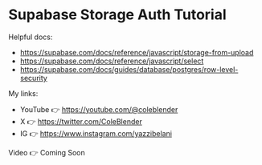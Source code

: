 # Supabase Storage Auth Tutorial

Helpful docs:

- https://supabase.com/docs/reference/javascript/storage-from-upload
- https://supabase.com/docs/reference/javascript/select
- https://supabase.com/docs/guides/database/postgres/row-level-security

My links:

- YouTube 👉 https://youtube.com/@coleblender
- X 👉 https://twitter.com/ColeBlender
- IG 👉 https://www.instagram.com/yazzibelani

Video 👉 Coming Soon
